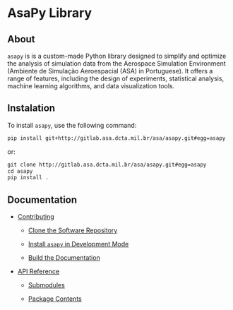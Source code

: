 <!-- ASAPy documentation master file, created by
sphinx-quickstart on Wed Apr  5 08:46:18 2023.
You can adapt this file completely to your liking, but it should at least
contain the root `toctree` directive. -->
# **AsaPy Library**

## About

`asapy` is is a custom-made Python library designed to simplify and optimize the analysis of simulation data from the Aerospace Simulation Environment (Ambiente de Simulação Aeroespacial (ASA) in Portuguese). It offers a range of features, including the design of experiments, statistical analysis, machine learning algorithms, and data visualization tools.

## Instalation

To install `asapy`, use the following command:

```default
pip install git+http://gitlab.asa.dcta.mil.br/asa/asapy.git#egg=asapy
```

or:

```default
git clone http://gitlab.asa.dcta.mil.br/asa/asapy.git#egg=asapy
cd asapy
pip install .
```

## Documentation


* [Contributing](contributing.md)


    * [Clone the Software Repository](contributing.md#clone-the-software-repository)


    * [Install `asapy` in Development Mode](contributing.md#install-asapy-in-development-mode)


    * [Build the Documentation](docs/build/md/markdowncontributing.md#build-the-documentation)


* [API Reference](docs/build/md/markdown/autoapi/asapy/index.md)


    * [Submodules](docs/build/md/markdown/autoapi/asapy/index.md#submodules)


    * [Package Contents](docs/build/md/markdown/autoapi/asapy/index.md#package-contents)

